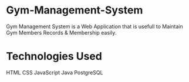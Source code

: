 # Gym-Management-System
Gym Management System is a Web Application that is usefull to Maintain Gym Members Records & Membership easily.

# Technologies Used

HTML
CSS
JavaScript
Java
PostgreSQL
 
